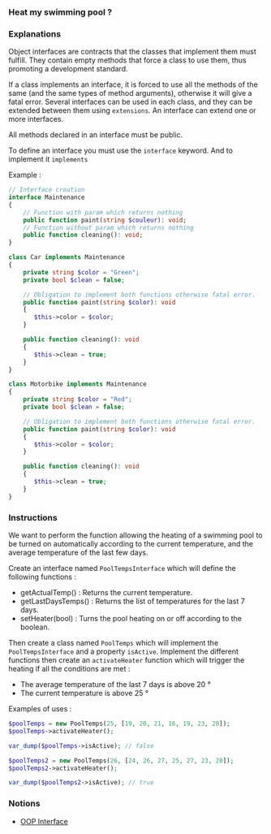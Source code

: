 ### Heat my swimming pool ?

### Explanations

Object interfaces are contracts that the classes that implement them must fulfill. They contain empty methods that force a class to use them, thus promoting a development standard.

If a class implements an interface, it is forced to use all the methods of the same (and the same types of method arguments), otherwise it will give a fatal error. Several interfaces can be used in each class, and they can be extended between them using `extensions`. An interface can extend one or more interfaces.

All methods declared in an interface must be public.

To define an interface you must use the `interface` keyword. And to implement it `implements`

Example :

```php
// Interface creation
interface Maintenance
{
    // Function with param which returns nothing
    public function paint(string $couleur): void;
    // Function without param which returns nothing
    public function cleaning(): void;
}

class Car implements Maintenance
{
    private string $color = "Green";
    private bool $clean = false;

    // Obligation to implement both functions otherwise fatal error.
    public function paint(string $color): void
    {
       $this->color = $color;
    }

    public function cleaning(): void
    {
       $this->clean = true;
    }
}

class Motorbike implements Maintenance
{
    private string $color = "Red";
    private bool $clean = false;

    // Obligation to implement both functions otherwise fatal error.
    public function paint(string $color): void
    {
       $this->color = $color;
    }

    public function cleaning(): void
    {
       $this->clean = true;
    }
}
```

### Instructions

We want to perform the function allowing the heating of a swimming pool to be turned on automatically according to the current temperature, and the average temperature of the last few days.

Create an interface named `PoolTempsInterface` which will define the following functions :

-   getActualTemp() : Returns the current temperature.
-   getLastDaysTemps() : Returns the list of temperatures for the last 7 days.
-   setHeater(bool) : Turns the pool heating on or off according to the boolean.

Then create a class named `PoolTemps` which will implement the` PoolTempsInterface` and a property `isActive`.
Implement the different functions then create an `activateHeater` function which will trigger the heating if all the conditions are met :

-   The average temperature of the last 7 days is above 20 °
-   The current temperature is above 25 °

Examples of uses :

```php
$poolTemps = new PoolTemps(25, [19, 20, 21, 16, 19, 23, 20]);
$poolTemps->activateHeater();

var_dump($poolTemps->isActive); // false

$poolTemps2 = new PoolTemps(26, [24, 26, 27, 25, 27, 23, 20]);
$poolTemps2->activateHeater();

var_dump($poolTemps2->isActive); // true
```

### Notions

-   [OOP Interface](https://www.php.net/manual/en/language.oop5.interfaces.php)
